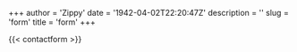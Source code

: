 +++
author = 'Zippy'
date = '1942-04-02T22:20:47Z'
description = ''
slug = 'form'
title = 'form'
+++

{{< contactform >}}